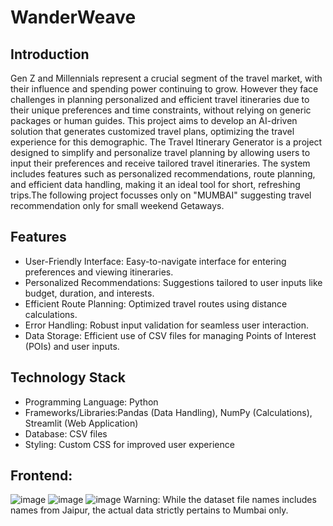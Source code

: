 # WanderWeave
## Introduction
Gen Z and Millennials represent a crucial segment of the travel market, with their influence and spending power continuing to grow. However they face challenges in planning personalized and efficient travel itineraries due to their unique preferences and time constraints, without relying on generic packages or human guides. This project aims to develop an AI-driven solution that generates customized travel plans, optimizing the travel experience for this demographic.
The Travel Itinerary Generator is a project designed to simplify and personalize travel planning by allowing users to input their preferences and receive tailored travel itineraries. The system includes features such as personalized recommendations, route planning, and efficient data handling, making it an ideal tool for short, refreshing trips.The following project focusses only on "MUMBAI" suggesting travel recommendation only for small weekend Getaways.
## Features
- User-Friendly Interface: Easy-to-navigate interface for entering preferences and viewing itineraries.
- Personalized Recommendations: Suggestions tailored to user inputs like budget, duration, and interests.
- Efficient Route Planning: Optimized travel routes using distance calculations.
- Error Handling: Robust input validation for seamless user interaction.
- Data Storage: Efficient use of CSV files for managing Points of Interest (POIs) and user inputs.
## Technology Stack
- Programming Language: Python
- Frameworks/Libraries:Pandas (Data Handling), NumPy (Calculations), Streamlit (Web Application)
- Database: CSV files
- Styling: Custom CSS for improved user experience
## Frontend:
![image](https://github.com/user-attachments/assets/b7c44bc8-8302-40d1-8ded-8e6ccedeefd0)
![image](https://github.com/user-attachments/assets/6be43acf-ad5a-49c3-aa90-ea3a8b674d2e)
![image](https://github.com/user-attachments/assets/bfbd29d3-d605-451c-80cf-42ff14383b5b)
Warning: While the dataset file names includes names from Jaipur, the actual data strictly pertains to Mumbai only.


